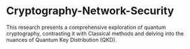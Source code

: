 # Cryptography-Network-Security
This research presents a comprehensive exploration of quantum cryptography, contrasting it with  Classical methods and delving into the nuances of Quantum Key Distribution (QKD).
